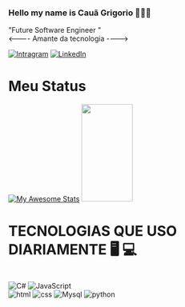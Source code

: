 ### Hello my name is Cauã Grigorio 👨🏾‍💻
  "Future Software Engineer "<br>
 <---- Amante da tecnologia ---->

[![Intragram](https://img.shields.io/badge/Instagram-E4405F?style=for-the-badge&logo=instagram&logoColor=white)](https://www.instagram.com/nauakii?igsh=eW81MTM3N3BiZDYx&utm_source=qr)
[![LinkedIn](https://img.shields.io/badge/LinkedIn-0077B5?style=for-the-badge&logo=linkedin&logoColor=white
)](https://www.linkedin.com/in/cau%C3%A3-grigorio-a21a50299?utm_source=share&utm_campaign=share_via&utm_content=profile&utm_medium=ios_app)

<h1>Meu Status</h1>

[![My Awesome Stats](https://awesome-github-stats.azurewebsites.net/user-stats/cauagrigoriodev?cardType=github&theme=github-dark&preferLogin=false&Background=000000&Text=FFFFFFCC&Title=008FFFE1&Border=0A10FF&Ring=0A10FF)](https://git.io/awesome-stats-card)
 <img width="45%" height="195px" src="https://github-readme-stats.vercel.app/api/top-langs/?username=cauagirgoriodev&layout=compact&hide_border=false&border_color=0A10FF&title_color=008FFFE1&text_color=FAFAFA&bg_color=000000" />


<h1>TECNOLOGIAS QUE USO DIARIAMENTE 🖥️ 💻 </h1>
<div style="display: inline-block;"><br>      
    <img alt="C#" src="https://img.shields.io/badge/C%23-239120?style=for-the-badge&logo=c-sharp&logoColor=white" >
    <img alt="JavaScript" src="https://img.shields.io/badge/JavaScript-F7DF1E?style=for-the-badge&logo=javascript&logoColor=black" ><br>
    <img alt="html" src="https://img.shields.io/badge/HTML5-E34F26?style=for-the-badge&logo=html5&logoColor=white" >
    <img alt="css" src="https://img.shields.io/badge/CSS3-1572B6?style=for-the-badge&logo=css3&logoColor=white" >
    <img alt="Mysql" src="https://img.shields.io/badge/MySQL-00000F?style=for-the-badge&logo=mysql&logoColor=white" >
    <img alt="python" src="https://img.shields.io/badge/Python-3776AB?style=for-the-badge&logo=python&logoColor=white" >
    


   
</div>
